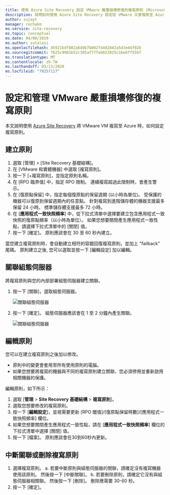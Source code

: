 ```yaml
---
title: 使用 Azure Site Recovery 設定 VMware 嚴重損壞修復的複寫原則 |Microsoft Docs
description: 說明如何使用 Azure Site Recovery 設定從 VMware 災害復原至 Azure 的複寫設定。
author: sujayt
manager: rochakm
ms.service: site-recovery
ms.topic: conceptual
ms.date: 04/08/2019
ms.author: sutalasi
ms.openlocfilehash: 45921bdf802a649b7b802f44d2842a543e44f02b
ms.sourcegitcommit: 7b25c9981b52c385af77feb022825c1be6ff55bf
ms.translationtype: MT
ms.contentlocale: zh-TW
ms.lasthandoff: 03/13/2020
ms.locfileid: "79257117"
---
```

# <a name="configure-and-manage-replication-policies-for-vmware-disaster-recovery"></a>設定和管理 VMware 嚴重損壞修復的複寫原則

本文說明使用 [Azure Site Recovery](site-recovery-overview.md) 將 VMware VM 複寫至 Azure 時，如何設定複寫原則。

## <a name="create-a-policy"></a>建立原則

1. 選取 [管理] > [Site Recovery 基礎結構]。
2. 在 [VMware 和實體機器] 中選取 [複寫原則]。
3. 按一下 [+複寫原則]，並指定原則名稱。
4. 在 [RPO 臨界值] 中，指定 RPO 限制。 連續複寫超過此限制時，會產生警示。
5. 在 [復原點保留] 中，指定每個復原點的保留週期 (以小時為單位)。 受保護的機器可以復原到保留週期內的任意點。 針對複寫到進階儲存體的機器支援最多保留 24 小時。 標準儲存體支援最多 72 小時。
6. 在 [**應用程式一致快照頻率**] 中，從下拉式清單中選擇要建立包含應用程式一致快照的復原點頻率（以小時為單位）。 如果您想要關閉產生應用程式一致性點，請選擇下拉式清單中的 [關閉] 值。
7. 按一下 [確定]。 原則應該會在 30 至 60 秒內建立。

當您建立複寫原則時，會自動建立相符的容錯回復複寫原則，並加上 "failback" 尾碼。 原則建立之後, 您可以選取並按一下 [編輯設定] 加以編輯。

## <a name="associate-a-configuration-server"></a>關聯組態伺服器

將複寫原則與您的內部部署組態伺服器建立關聯。

1. 按一下 [關聯]，選取組態伺服器。

    ![關聯組態伺服器](./media/vmware-azure-set-up-replication/associate1.png)
2. 按一下 [確定]。 組態伺服器應該會在 1 至 2 分鐘內產生關聯。

    ![關聯組態伺服器](./media/vmware-azure-set-up-replication/associate2.png)

## <a name="edit-a-policy"></a>編輯原則

您可以在建立複寫原則之後加以修改。

- 原則中的變更會套用至所有使用原則的電腦。
- 如果您想要將複寫的機器與不同的複寫原則建立關聯，您必須停用並重新啟用相關機器的保護。

編輯原則，如下所示：
1. 選取 [**管理** > **Site Recovery 基礎結構** > **複寫原則**]。
2. 選取您想要修改的複寫原則。
3. 按一下 [**編輯設定**]，並視需要更新 [RPO 閾值]/[復原點保留時數]/[應用程式一致快照頻率] 欄位。
4. 如果您想要關閉產生應用程式一致性點，請在 [**應用程式一致快照頻率**] 欄位的下拉式清單中選擇 [關閉] 值。
5. 按一下 [檔案]。 原則應該會在30到60秒內更新。



## <a name="disassociate-or-delete-a-replication-policy"></a>中斷關聯或刪除複寫原則

1. 選擇複寫原則。
    a. 若要中斷原則與組態伺服器的關聯，請確定沒有複寫機器使用該原則。 然後按一下 [中斷關聯]。
    b. 若要刪除原則，請確定它沒有與組態伺服器相關聯。 然後按一下 [刪除]。 刪除應需要 30-60 秒。
2. 按一下 [確定]。
